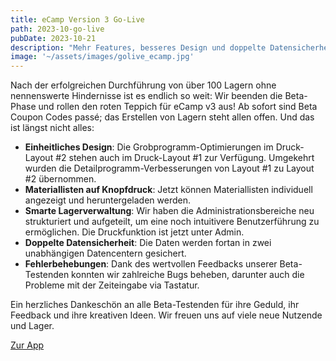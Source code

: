 ```yaml
---
title: eCamp Version 3 Go-Live
path: 2023-10-go-live
pubDate: 2023-10-21
description: "Mehr Features, besseres Design und doppelte Datensicherheit! Jetzt loslegen!"
image: '~/assets/images/golive_ecamp.jpg'
---
```


Nach der erfolgreichen Durchführung von über 100 Lagern ohne nennenswerte Hindernisse ist es endlich so weit: Wir beenden die Beta-Phase und rollen den roten Teppich für eCamp v3 aus! Ab sofort sind Beta Coupon Codes passé; das Erstellen von Lagern steht allen offen. Und das ist längst nicht alles:

- **Einheitliches Design**: Die Grobprogramm-Optimierungen im Druck-Layout #2 stehen auch im Druck-Layout #1 zur Verfügung. Umgekehrt wurden die Detailprogramm-Verbesserungen von Layout #1 zu Layout #2 übernommen.
- **Materiallisten auf Knopfdruck**: Jetzt können Materiallisten individuell angezeigt und heruntergeladen werden.
- **Smarte Lagerverwaltung**: Wir haben die Administrationsbereiche neu strukturiert und aufgeteilt, um eine noch intuitivere Benutzerführung zu ermöglichen.
  Die Druckfunktion ist jetzt unter Admin.
- **Doppelte Datensicherheit**: Die Daten werden fortan in zwei unabhängigen Datencentern gesichert.
- **Fehlerbehebungen**: Dank des wertvollen Feedbacks unserer Beta-Testenden konnten wir zahlreiche Bugs beheben, darunter auch die Probleme mit der Zeiteingabe via Tastatur.

Ein herzliches Dankeschön an alle Beta-Testenden für ihre Geduld, ihr Feedback und ihre kreativen Ideen. Wir freuen uns auf viele neue Nutzende und Lager.

<a class="btn secondary mr-4 mb-4" href="https://app.ecamp3.ch" target="_blank">Zur App</a>
